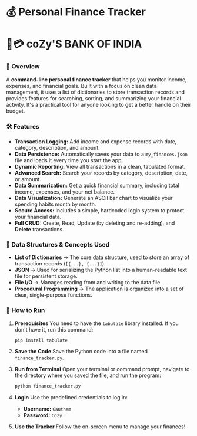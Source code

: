 # 💰 Personal Finance Tracker  
# 🏦💳 coZy'S BANK OF INDIA

### 📌 Overview

A **command-line personal finance tracker** that helps you monitor income, expenses, and financial goals. Built with a focus on clean data management, it uses a list of dictionaries to store transaction records and provides features for searching, sorting, and summarizing your financial activity. It's a practical tool for anyone looking to get a better handle on their budget.

### 🛠 Features

  * **Transaction Logging:** Add income and expense records with date, category, description, and amount.
  * **Data Persistence:** Automatically saves your data to a `my_finances.json` file and loads it every time you start the app.
  * **Dynamic Reporting:** View all transactions in a clean, tabulated format.
  * **Advanced Search:** Search your records by category, description, date, or amount.
  * **Data Summarization:** Get a quick financial summary, including total income, expenses, and your net balance.
  * **Data Visualization:** Generate an ASCII bar chart to visualize your spending habits month by month.
  * **Secure Access:** Includes a simple, hardcoded login system to protect your financial data.
  * **Full CRUD:** Create, Read, Update (by deleting and re-adding), and **Delete** transactions.

### 📂 Data Structures & Concepts Used

  * **List of Dictionaries** → The core data structure, used to store an array of transaction records (`[{...}, {...}]`).
  * **JSON** → Used for serializing the Python list into a human-readable text file for persistent storage.
  * **File I/O** → Manages reading from and writing to the data file.
  * **Procedural Programming** → The application is organized into a set of clear, single-purpose functions.

### 🚀 How to Run

1.  **Prerequisites**
    You need to have the `tabulate` library installed. If you don't have it, run this command:

    ```bash
    pip install tabulate
    ```

2.  **Save the Code**
    Save the Python code into a file named `finance_tracker.py`.

3.  **Run from Terminal**
    Open your terminal or command prompt, navigate to the directory where you saved the file, and run the program:

    ```bash
    python finance_tracker.py
    ```

4.  **Login**
    Use the predefined credentials to log in:

      * **Username:** `Gautham`
      * **Password:** `Cozy`

5.  **Use the Tracker**
    Follow the on-screen menu to manage your finances\!
